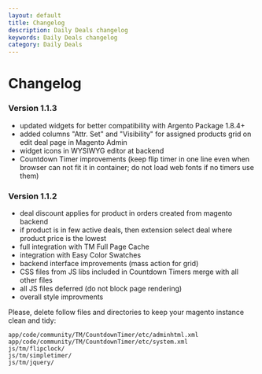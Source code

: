 ```yaml
---
layout: default
title: Changelog
description: Daily Deals changelog
keywords: Daily Deals changelog
category: Daily Deals
---
```


# Changelog

### Version 1.1.3

 *  updated widgets for better compatibility with Argento Package 1.8.4+
 *  added columns "Attr. Set" and "Visibility" for assigned products grid on
    edit deal page in Magento Admin
 *  widget icons in WYSIWYG editor at backend
 *  Countdown Timer improvements (keep flip timer in one line even when
    browser can not fit it in container; do not load web fonts if no timers
    use them)

### Version 1.1.2

 *  deal discount applies for product in orders created from magento backend
 *  if product is in few active deals, then extension select deal where
    product price is the lowest
 *  full integration with TM Full Page Cache
 *  integration with Easy Color Swatches
 *  backend interface improvements (mass action for grid)
 *  CSS files from JS libs included in Countdown Timers merge with all other
    files
 *  all JS files deferred (do not block page rendering)
 *  overall style improvments

Please, delete follow files and directories to keep your magento instance
clean and tidy:

```
app/code/community/TM/CountdownTimer/etc/adminhtml.xml
app/code/community/TM/CountdownTimer/etc/system.xml
js/tm/flipclock/
js/tm/simpletimer/
js/tm/jquery/
```